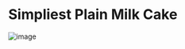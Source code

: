 # Simpliest Plain Milk Cake

![image](https://user-images.githubusercontent.com/50277379/138845414-b120b355-c0c8-4278-8773-fcb29ed01284.png)
